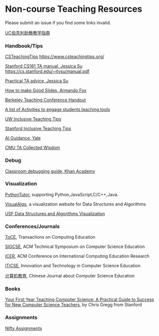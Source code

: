 # Non-course Teaching Resources

Please submit an issue if you find some links invalid.

[UC伯克利助教教学指南](https://gsi.berkeley.edu/gsi-guide-contents/)

### Handbook/Tips

[CSTeachingTips](https://www.csteachingtips.org/)  https://www.csteachingtips.org/

[Stanford CS161 TA manual, Jessica Su](https://cs.stanford.edu/~jtysu/manual.pdf) https://cs.stanford.edu/~jtysu/manual.pdf

[Practical TA advice, Jessica Su](https://cs.stanford.edu/~jtysu/teaching.pdf)

[How to make Good Slides, Armando Fox](https://www.armandofox.com/students/slides)

[Berkeley Teaching Conference Handout](https://drive.google.com/file/d/1B4p4iceS10u4oRhEnfj5arn9cwkx_U3r/view)

[A list of Activities to engage students,teaching.tools](https://teaching.tools/activities)

[UW Inclusive Teaching Tips](https://docs.google.com/document/d/15egU3IYmgd8c2exue3G7oqpoSQmOVYRumu_Nq7PnkCQ/edit)

[Stanford Inclusive Teaching Tips](https://docs.google.com/document/d/1hLivou9-_wmsZuzKI2pCGQu0KHVIgYfJSaYhvTgO0Wo/edit)

[AI Guidance, Yale](https://poorvucenter.yale.edu/AIguidance)

[CMU TA Collected Wisdom](https://www.cmu.edu/teaching/resources/PublicationsArchives/CollectedWisdom/collectwisdom-teachingstrategies.pdf)

### Debug

[Classroom debugging guide, Khan Academy](https://www.khanacademy.org/khan-for-educators/resources/teacher-essentials/teaching-computing/a/classroom-debugging-guide)

### Visualization

[PythonTutor](https://pythontutor.com/), supporting Python,JavaScript,C/C++,Java.

[VisualAlgo](https://visualgo.net/en), a visualization website for Data Structures and Algorithms

[USF Data Structures and Algorithms Visualization](https://www.cs.usfca.edu/~galles/visualization/about.html)

### Conferences/Journals

[ToCE](https://dl.acm.org/journal/toce), Transactions on Computing Education

[SIGCSE](https://dl.acm.org/conference/sigcse), ACM Technical Symposium on Computer Science Education

[ICER](https://dl.acm.org/conference/icer), ACM Conference on International Computing Education Research 

[ITiCSE](https://dl.acm.org/conference/iticse), Innovation and Technology in Computer Science Education

[计算机教育](https://navi.cnki.net/knavi/journals/JYJS/detail?uniplatform=NZKPT&language=chs), Chinese Journal about Computer Science Education

### Books

[Your First Year Teaching Computer Science: A Practical Guide to Success for New Computer Science Teachers](https://www.amazon.com/Your-First-Teaching-Computer-Science-ebook/dp/B08VV3LFJZ/), by Chris Gregg from Stanford

### Assignments

[Nifty Assignments](http://nifty.stanford.edu/)